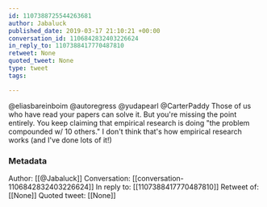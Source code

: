 ```yaml
---
id: 1107388725544263681
author: Jabaluck
published_date: 2019-03-17 21:10:21 +00:00
conversation_id: 1106842832403226624
in_reply_to: 1107388417770487810
retweet: None
quoted_tweet: None
type: tweet
tags:

---
```


@eliasbareinboim @autoregress @yudapearl @CarterPaddy Those of us who have read your papers can solve it. But you're missing the point entirely. You keep claiming that empirical research is doing "the problem compounded w/ 10 others." I don't think that's how empirical research works (and I've done lots of it!)

### Metadata

Author: [[@Jabaluck]]
Conversation: [[conversation-1106842832403226624]]
In reply to: [[1107388417770487810]]
Retweet of: [[None]]
Quoted tweet: [[None]]
